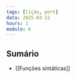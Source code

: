 ```yaml
---
tags: [lição, port]
data: 2025-03-12
hours: 1
modulo: 6
---
```


## Sumário
- [[Funções sintáticas]]